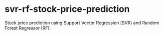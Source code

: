 # svr-rf-stock-price-prediction
Stock price prediction using Support Vector Regression (SVR) and Random Forest Regressor (RF).
